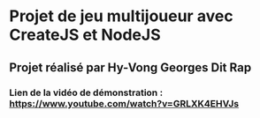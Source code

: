 # Projet de jeu multijoueur avec CreateJS et NodeJS

## Projet réalisé par Hy-Vong Georges Dit Rap

### Lien de la vidéo de démonstration : https://www.youtube.com/watch?v=GRLXK4EHVJs
